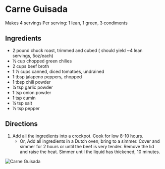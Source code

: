 # Carne Guisada

Makes 4 servings
Per serving: 1 lean, 1 green, 3 condiments

## Ingredients
* 2 pound chuck roast, trimmed and cubed ( should yield ~4 lean servings, 5oz/each)
* ½ cup chopped green chilies
* 2 cups beef broth
* 1 ½ cups canned, diced tomatoes, undrained
* 1 tbsp jalapeno peppers, chopped
* 1 tbsp chili powder
* ¼ tsp garlic powder
* 1 tsp onion powder
* 1 tsp cumin
* ¼ tsp salt
* ½ tsp pepper

## Directions
1. Add all the ingredients into a crockpot. Cook for low 8-10 hours.
	- Or, Add all ingredients in a Dutch oven; bring to a simmer. Cover and simmer for 2 hours or until the beef is very tender. Remove the lid and raise the heat. Simmer until the liquid has thickened, 10 minutes. 

![Carne Guisada](images/Carne%20Guisada.png)

